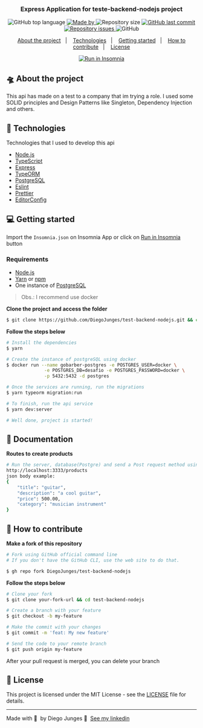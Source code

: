 <h3 align="center">
  Express Application for teste-backend-nodejs project
</h3>


<p align="center">
  <img alt="GitHub top language" src="https://img.shields.io/github/languages/top/DiegoJunges/gobarber-api?color=%23FF9000">

  <a href="https://www.linkedin.com/in/diego-junges/" target="_blank" rel="noopener noreferrer">
    <img alt="Made by" src="https://img.shields.io/badge/made%20by-Diego%20Junges-%23FF9000">
  </a>

  <img alt="Repository size" src="https://img.shields.io/github/repo-size/DiegoJunges/gobarber-api?color=%23FF9000">

  <a href="https://github.com/DiegoJunges/gobarber-api/commits/master">
    <img alt="GitHub last commit" src="https://img.shields.io/github/last-commit/DiegoJunges/gobarber-api?color=%23FF9000">
  </a>

  <a href="https://github.com/DiegoJunges/test-backend-nodejs/issues">
    <img alt="Repository issues" src="https://img.shields.io/github/issues/DiegoJunges/test-backend-nodejs?color=%23FF9000">
  </a>

  <img alt="GitHub" src="https://img.shields.io/github/license/DiegoJunges/test-backend-nodejs?color=%23FF9000">
</p>

<p align="center">
  <a href="#%EF%B8%8F-about-the-project">About the project</a>&nbsp;&nbsp;&nbsp;|&nbsp;&nbsp;&nbsp;
  <a href="#-technologies">Technologies</a>&nbsp;&nbsp;&nbsp;|&nbsp;&nbsp;&nbsp;
  <a href="#-getting-started">Getting started</a>&nbsp;&nbsp;&nbsp;|&nbsp;&nbsp;&nbsp;
  <a href="#-how-to-contribute">How to contribute</a>&nbsp;&nbsp;&nbsp;|&nbsp;&nbsp;&nbsp;
  <a href="#-license">License</a>
</p>

<p id="insomniaButton" align="center">
  <a href="https://insomnia.rest/run/?label=TestBackend%20-%20DiegoJunges&uri=https%3A%2F%2Fraw.githubusercontent.com%2FDiegoJunges%2Ftest-backend-nodejs%2Fmaster%2FInsomnia.json" target="_blank"><img src="https://insomnia.rest/images/run.svg" alt="Run in Insomnia"></a>
</p>

## 🛸 About the project

This api has made on a test to a company that im trying a role. I used some SOLID principles and Design Patterns like Singleton, Dependency Injection and others.

## 🚀 Technologies

Technologies that I used to develop this api

- [Node.js](https://nodejs.org/en/)
- [TypeScript](https://www.typescriptlang.org/)
- [Express](https://expressjs.com/pt-br/)
- [TypeORM](https://typeorm.io/#/)
- [PostgreSQL](https://www.postgresql.org/)
- [Eslint](https://eslint.org/)
- [Prettier](https://prettier.io/)
- [EditorConfig](https://editorconfig.org/)

## 💻 Getting started

Import the `Insomnia.json` on Insomnia App or click on [Run in Insomnia](#insomniaButton) button

### Requirements

- [Node.js](https://nodejs.org/en/)
- [Yarn](https://classic.yarnpkg.com/) or [npm](https://www.npmjs.com/)
- One instance of [PostgreSQL](https://www.postgresql.org/)

> Obs.: I recommend use docker

**Clone the project and access the folder**

```bash
$ git clone https://github.com/DiegoJunges/test-backend-nodejs.git && cd gobarber-api
```

**Follow the steps below**

```bash
# Install the dependencies
$ yarn

# Create the instance of postgreSQL using docker
$ docker run --name gobarber-postgres -e POSTGRES_USER=docker \
              -e POSTGRES_DB=desafio -e POSTGRES_PASSWORD=docker \
              -p 5432:5432 -d postgres

# Once the services are running, run the migrations
$ yarn typeorm migration:run

# To finish, run the api service
$ yarn dev:server

# Well done, project is started!
```
## 🧞‍ Documentation

**Routes to create products**

```bash
# Run the server, database(Postgre) and send a Post request method using Insomnia or Postman to:
http://localhost:3333/products
json body example:
{
	"title": "guitar",
	"description": "a cool guitar",
	"price": 500.00,
	"category": "musician instrument"
}
```

## 🤔 How to contribute

**Make a fork of this repository**

```bash
# Fork using GitHub official command line
# If you don't have the GitHub CLI, use the web site to do that.

$ gh repo fork DiegoJunges/test-backend-nodejs
```

**Follow the steps below**

```bash
# Clone your fork
$ git clone your-fork-url && cd test-backend-nodejs

# Create a branch with your feature
$ git checkout -b my-feature

# Make the commit with your changes
$ git commit -m 'feat: My new feature'

# Send the code to your remote branch
$ git push origin my-feature
```

After your pull request is merged, you can delete your branch

## 📝 License

This project is licensed under the MIT License - see the [LICENSE](LICENSE) file for details.

---

Made with 💜 &nbsp;by Diego Junges 👋 &nbsp;[See my linkedin](https://www.linkedin.com/in/diego-junges/)
